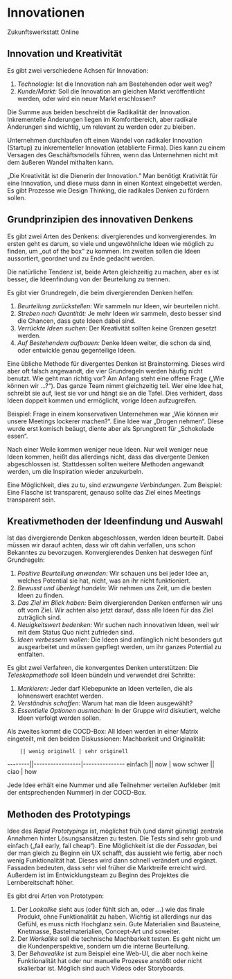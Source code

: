 # Innovationen

Zukunftswerkstatt Online

## Innovation und Kreativität

Es gibt zwei verschiedene Achsen für Innovation:

1. *Technologie:* Ist die Innovation nah am Bestehenden oder weit weg?
2. *Kunde/Markt:* Soll die Innovation am gleichen Markt veröffentlicht werden, oder wird ein neuer Markt erschlossen?

Die Summe aus beiden beschreibt die Radikalität der Innovation. Inkrementelle Änderungen liegen im Komfortbereich, aber radikale Änderungen sind wichtig, um relevant zu werden oder zu bleiben.

Unternehmen durchlaufen oft einen Wandel von radikaler Innovation (Startup) zu inkrementeller Innovation (etablierte Firma). Dies kann zu einem Versagen des Geschäftsmodells führen, wenn das Unternehmen nicht mit dem äußeren Wandel mithalten kann.

„Die Kreativität ist die Dienerin der Innovation.“ Man benötigt Krativität für eine Innovation, und diese muss dann in einen Kontext eingebettet werden. Es gibt Prozesse wie Design Thinking, die radikales Denken zu fördern sollen.

## Grundprinzipien des innovativen Denkens

Es gibt zwei Arten des Denkens: divergierendes und konvergierendes. Im ersten geht es darum, so viele und ungewöhnliche Ideen wie möglich zu finden, um „out of the box“ zu kommen. Im zweiten sollen die Ideen aussortiert, geordnet und zu Ende gedacht werden.

Die natürliche Tendenz ist, beide Arten gleichzeitig zu machen, aber es ist besser, die Ideenfindung von der Beurteilung zu trennen.

Es gibt vier Grundregeln, die beim divergierenden Denken helfen:

1. *Beurteilung zurückstellen:* Wir sammeln nur Ideen, wir beurteilen nicht.
2. *Streben nach Quantität:* Je mehr Ideen wir sammeln, desto besser sind die Chancen, dass gute Ideen dabei sind.
3. *Verrückte Ideen suchen:* Der Kreativität sollten keine Grenzen gesetzt werden.
4. *Auf Bestehendem aufbauen:* Denke Ideen weiter, die schon da sind, oder entwickle genau gegenteilige Ideen.

Eine übliche Methode für divergentes Denken ist Brainstorming. Dieses wird aber oft falsch angewandt, die vier Grundregeln werden häufig nicht benutzt. Wie geht man richtig vor? Am Anfang steht eine offene Frage („Wie können wir …?“). Das ganze Team nimmt gleichzeitig teil. Wer eine Idee hat, schreibt sie auf, liest sie vor und hängt sie an die Tafel. Dies verhidert, dass Ideen doppelt kommen und ermöglicht, vorige Ideen aufzugreifen.

Beispiel: Frage in einem konservativen Unternehmen war „Wie können wir unsere Meetings lockerer machen?“. Eine Idee war „Drogen nehmen“. Diese wurde erst komisch beäugt, diente aber als Sprungbrett für „Schokolade essen“.

Nach einer Weile kommen weniger neue Ideen. Nur weil weniger neue Ideen kommen, heißt das allerdings nicht, dass das divergente Denken abgeschlossen ist. Stattdessen sollten weitere Methoden angewandt werden, um die Inspiration wieder anzukurbeln.

Eine Möglichkeit, dies zu tu, sind *erzwungene Verbindungen.* Zum Beispiel: Eine Flasche ist transparent, genauso sollte das Ziel eines Meetings transparent sein.

## Kreativmethoden der Ideenfindung und Auswahl

Ist das divergierende Denken abgeschlossen, werden Ideen beurteilt. Dabei müssen wir darauf achten, dass wir oft dahin verfallen, uns schon Bekanntes zu bevorzugen. Konvergierendes Denken hat deswegen fünf Grundregeln:

1. *Positive Beurteilung anwenden:* Wir schauen uns bei jeder Idee an, welches Potential sie hat, nicht, was an ihr nicht funktioniert.
2. *Bewusst und überlegt handeln:* Wir nehmen uns Zeit, um die besten Ideen zu finden.
3. *Das Ziel im Blick haben:* Beim divergierenden Denken entfernen wir uns oft vom Ziel. Wir achten also jetzt darauf, dass alle Ideen für das Ziel zuträglich sind.
4. *Neuigkeitswert bedenken:* Wir suchen nach innovativen Ideen, weil wir mit dem Status Quo nicht zufrieden sind.
5. *Ideen verbessern wollen:* Die Ideen sind anfänglich nicht besonders gut ausgearbeitet und müssen gepflegt werden, um ihr ganzes Potential zu entfalten.

Es gibt zwei Verfahren, die konvergentes Denken unterstützen: Die *Teleskopmethode* soll Ideen bündeln und verwendet drei Schritte:

1. *Markieren:* Jeder darf Klebepunkte an Ideen verteilen, die als lohnenswert erachtet werden.
2. *Verständnis schaffen:* Warum hat man die Ideen ausgewählt?
3. *Essentielle Optionen ausmachen:* In der Gruppe wird diskutiert, welche Ideen verfolgt werden sollen.

Als zweites kommt die COCD-Box: All Ideen werden in einer Matrix eingeteilt, mit den beiden Diskussionen: Machbarkeit und Originalität:

        || wenig originell | sehr originell
--------||-----------------|---------------
einfach || now             | wow
schwer  || ciao            | how

Jede Idee erhält eine Nummer und alle Teilnehmer verteilen Aufkleber (mit der entsprechenden Nummer) in der COCD-Box.

## Methoden des Prototypings

Idee des *Rapid Prototypings* ist, möglichst früh (und damit günstig) zentrale Annahmen hinter Lösungsansätzen zu testen. Die Tests sind sehr grob und einfach („fail early, fail cheap“). Eine Möglichkeit ist die der *Fassaden*, bei der man gleich zu Beginn ein UX schafft, das aussieht wie fertig, aber noch wenig Funktionalität hat. Dieses wird dann schnell verändert und ergänzt. Fassaden bedeuten, dass sehr viel früher die Marktreife erreicht wird. Außerdem ist im Entwicklungsteam zu Beginn des Projektes die Lernbereitschaft höher.

Es gibt drei Arten von Prototypen:

1. Der *Lookalike* sieht aus (oder fühlt sich an, oder ...) wie das finale Produkt, ohne Funktionalität zu haben. Wichtig ist allerdings nur das Gefühl, es muss nicth Hochglanz sein. Gute Materialien sind Bausteine, Knetmasse, Bastelmaterialien, Concept-Art und soweiter.
2. Der *Workalike* soll die technische Machbarkeit testen. Es geht nicht um die Kundenperspektive, sondern um die interne Beurteilung.
3. Der *Behavealike* ist zum Beispiel eine Web-UI, die aber noch keine Funktionalität hat oder nur manuelle Prozesse anstößt oder nicht skalierbar ist. Möglich sind auch Videos oder Storyboards.